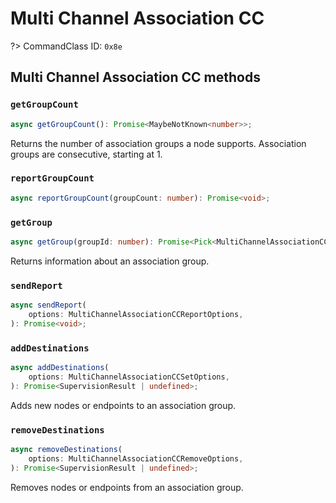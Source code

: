 # Multi Channel Association CC

?> CommandClass ID: `0x8e`

## Multi Channel Association CC methods

### `getGroupCount`

```ts
async getGroupCount(): Promise<MaybeNotKnown<number>>;
```

Returns the number of association groups a node supports.
Association groups are consecutive, starting at 1.

### `reportGroupCount`

```ts
async reportGroupCount(groupCount: number): Promise<void>;
```

### `getGroup`

```ts
async getGroup(groupId: number): Promise<Pick<MultiChannelAssociationCCReport, "maxNodes" | "nodeIds" | "endpoints"> | undefined>;
```

Returns information about an association group.

### `sendReport`

```ts
async sendReport(
	options: MultiChannelAssociationCCReportOptions,
): Promise<void>;
```

### `addDestinations`

```ts
async addDestinations(
	options: MultiChannelAssociationCCSetOptions,
): Promise<SupervisionResult | undefined>;
```

Adds new nodes or endpoints to an association group.

### `removeDestinations`

```ts
async removeDestinations(
	options: MultiChannelAssociationCCRemoveOptions,
): Promise<SupervisionResult | undefined>;
```

Removes nodes or endpoints from an association group.
